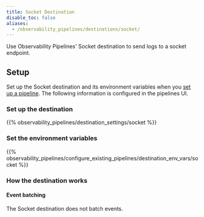 ```yaml
---
title: Socket Destination
disable_toc: false
aliases:
  - /observability_pipelines/destinations/socket/
---
```


Use Observability Pipelines' Socket destination to send logs to a socket endpoint.

## Setup

Set up the Socket destination and its environment variables when you [set up a pipeline][1]. The following information is configured in the pipelines UI.

### Set up the destination

{{% observability_pipelines/destination_settings/socket %}}

### Set the environment variables

{{% observability_pipelines/configure_existing_pipelines/destination_env_vars/socket %}}

### How the destination works

#### Event batching

The Socket destination does not batch events.

[1]: https://app.datadoghq.com/observability-pipelines